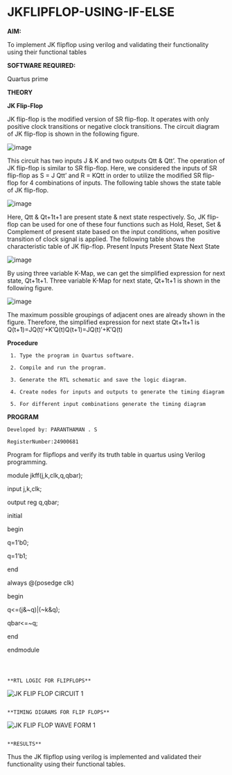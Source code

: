 # JKFLIPFLOP-USING-IF-ELSE

**AIM:** 

To implement  JK flipflop using verilog and validating their functionality using their functional tables

**SOFTWARE REQUIRED:**

Quartus prime

**THEORY**

**JK Flip-Flop**

JK flip-flop is the modified version of SR flip-flop. It operates with only positive clock transitions or negative clock transitions. The circuit diagram of JK flip-flop is shown in the following figure.

![image](https://github.com/naavaneetha/JKFLIPFLOP-USING-IF-ELSE/assets/154305477/a649c30b-232b-4558-b188-fd6c09845180)


This circuit has two inputs J & K and two outputs Qtt & Qtt’. The operation of JK flip-flop is similar to SR flip-flop. Here, we considered the inputs of SR flip-flop as S = J Qtt’ and R = KQtt in order to utilize the modified SR flip-flop for 4 combinations of inputs. The following table shows the state table of JK flip-flop.

![image](https://github.com/naavaneetha/JKFLIPFLOP-USING-IF-ELSE/assets/154305477/c4360742-e8a8-4937-b089-c46c0433f9a3)

 
Here, Qtt & Qt+1t+1 are present state & next state respectively. So, JK flip-flop can be used for one of these four functions such as Hold, Reset, Set & Complement of present state based on the input conditions, when positive transition of clock signal is applied. The following table shows the characteristic table of JK flip-flop. Present Inputs Present State Next State
 
![image](https://github.com/naavaneetha/JKFLIPFLOP-USING-IF-ELSE/assets/154305477/6c275261-a6d5-4c37-a3a7-1e88ca11c4cd)

By using three variable K-Map, we can get the simplified expression for next state, Qt+1t+1. Three variable K-Map for next state, Qt+1t+1 is shown in the following figure.
 
![image](https://github.com/naavaneetha/JKFLIPFLOP-USING-IF-ELSE/assets/154305477/5174f41b-0ce0-4329-a372-6d1943ea6673)

The maximum possible groupings of adjacent ones are already shown in the figure. Therefore, the simplified expression for next state Qt+1t+1 is Q(t+1)=JQ(t)′+K′Q(t)Q(t+1)=JQ(t)′+K′Q(t)

**Procedure**
```
 1. Type the program in Quartus software.

 2. Compile and run the program.

 3. Generate the RTL schematic and save the logic diagram.

 4. Create nodes for inputs and outputs to generate the timing diagram

 5. For different input combinations generate the timing diagram

```
**PROGRAM**
```
Developed by: PARANTHAMAN . S

RegisterNumber:24900681

```
 Program for flipflops and verify its truth table in quartus using Verilog programming.
 
 module jkff(j,k,clk,q,qbar);
 
 input j,k,clk;
 
 output reg q,qbar;
 
 initial
 
 begin
 
 q=1'b0;
 
 q=1'b1;
 
 end
 
 always @(posedge clk)
 
 begin
 
 q<=(j&~q)|(~k&q);
 
 qbar<=~q;
 
 end
 
 endmodule
 
```
 


**RTL LOGIC FOR FLIPFLOPS**
```
![JK FLIP FLOP CIRCUIT 1](https://github.com/user-attachments/assets/a42e6b7d-7002-4959-a1f9-ec830bbaaadc)
```

**TIMING DIGRAMS FOR FLIP FLOPS**
```
![JK FLIP FLOP WAVE FORM 1](https://github.com/user-attachments/assets/6970371c-fc97-4c45-9f91-1a2f999aaaf8)
```

**RESULTS**
```
 Thus the JK flipflop using verilog is implemented and validated their functionality
 using their functional tables.
```
